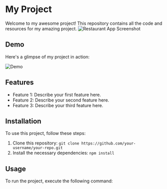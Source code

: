 # My Project

Welcome to my awesome project! This repository contains all the code and resources for my amazing project.
![Restaurant App Screenshot](https://ik.imagekit.io/hbzknb1hm/Screenshot_2023-06-21_171258.png?updatedAt=1687348500650)

## Demo

Here's a glimpse of my project in action:

![Demo](https://ik.imagekit.io/hbzknb1hm/my.gif.gif?updatedAt=1687349105695)

## Features

- Feature 1: Describe your first feature here.
- Feature 2: Describe your second feature here.
- Feature 3: Describe your third feature here.

## Installation

To use this project, follow these steps:

1. Clone this repository: `git clone https://github.com/your-username/your-repo.git`
2. Install the necessary dependencies: `npm install`

## Usage

To run the project, execute the following command:

